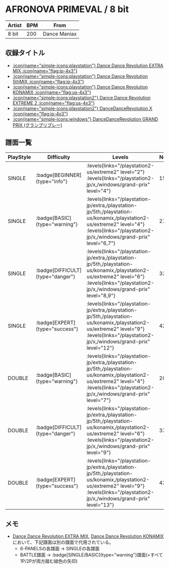 # AFRONOVA PRIMEVAL / 8 bit

|Artist|BPM|From|
|------|---|----|
|8 bit|200|Dance Maniax|

## 収録タイトル

- [:icon{name="simple-icons:playstation"} Dance Dance Revolution EXTRA MIX :icon{name="flag:jp-4x3"}](/playstation-jp/extra)
- [:icon{name="simple-icons:playstation"} Dance Dance Revolution 5thMIX :icon{name="flag:jp-4x3"}](/playstation-jp/5th)
- [:icon{name="simple-icons:playstation"} Dance Dance Revolution KONAMIX :icon{name="flag:us-4x3"}](/playstation-us/konamix)
- [:icon{name="simple-icons:playstation2"} Dance Dance Revolution EXTREME 2 :icon{name="flag:us-4x3"}](/playstation2-us/extreme2)
- [:icon{name="simple-icons:playstation2"} DanceDanceRevolution X :icon{name="flag:jp-4x3"}](/playstation2-jp/x)
- [:icon{name="simple-icons:windows"} DanceDanceRevolution GRAND PRIX (グランプリプレー)](/windows/grand-prix)

## 譜面一覧

|PlayStyle|Difficulty|Levels|Notes|Movie|
|---------|----------|------|-----|-----|
|SINGLE| :badge[BEGINNER]{type="info"}| :levels{links="/playstation2-us/extreme2" level="2"} :levels{links="/playstation2-jp/x,/windows/grand-prix" level="4"}|158/0||
|SINGLE| :badge[BASIC]{type="warning"}| :levels{links="/playstation-jp/extra,/playstation-jp/5th,/playstation-us/konamix,/playstation2-us/extreme2" level="4"} :levels{links="/playstation2-jp/x,/windows/grand-prix" level="6,7"}|272/0||
|SINGLE| :badge[DIFFICULT]{type="danger"}| :levels{links="/playstation-jp/extra,/playstation-jp/5th,/playstation-us/konamix,/playstation2-us/extreme2" level="6"} :levels{links="/playstation2-jp/x,/windows/grand-prix" level="8,9"}|322/0||
|SINGLE| :badge[EXPERT]{type="success"}| :levels{links="/playstation-jp/extra,/playstation-jp/5th,/playstation-us/konamix,/playstation2-us/extreme2" level="9"} :levels{links="/playstation2-jp/x,/windows/grand-prix" level="12"}|423/0||
|DOUBLE| :badge[BASIC]{type="warning"}| :levels{links="/playstation-jp/extra,/playstation-jp/5th,/playstation-us/konamix,/playstation2-us/extreme2" level="4"} :levels{links="/playstation2-jp/x,/windows/grand-prix" level="7"}|287/0||
|DOUBLE| :badge[DIFFICULT]{type="danger"}| :levels{links="/playstation-jp/extra,/playstation-jp/5th,/playstation-us/konamix,/playstation2-us/extreme2" level="6"} :levels{links="/playstation2-jp/x,/windows/grand-prix" level="9"}|332/0||
|DOUBLE| :badge[EXPERT]{type="success"}| :levels{links="/playstation-jp/extra,/playstation-jp/5th,/playstation-us/konamix,/playstation2-us/extreme2" level="9"} :levels{links="/playstation2-jp/x,/windows/grand-prix" level="13"}|437/0||

## メモ

- [Dance Dance Revolution EXTRA MIX](/playstation-jp/extra), [Dance Dance Revolution KONAMIX](/playstation-us/konamix)において、下記譜面は別の譜面で代用されている。
  - 6-PANELSの各譜面 → SINGLEの各譜面
  - BATTLE譜面 → :badge[SINGLE/BASIC]{type="warning"}譜面(=すべて1P/2Pが両方踏む緑色の矢印)
